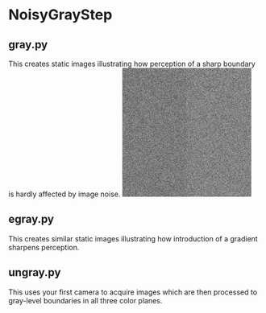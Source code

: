 # NoisyGrayStep

## gray.py
This creates static images illustrating how perception
of a sharp boundary is hardly affected by image noise.
![alt Noisy Gray Step image render failed](https://github.com/jlettvin/NoisyGrayStep/blob/master/NoisyGrayStep.png)

## egray.py
This creates similar static images illustrating how
introduction of a gradient sharpens perception.

## ungray.py
This uses your first camera to acquire images which are then
processed to gray-level boundaries in all three color planes.
